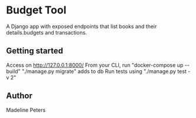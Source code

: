 # Budget Tool
A Django app with exposed endpoints that list books and their details.budgets and transactions.

## Getting started
Access on http://127.0.0.1:8000/ From your CLI, run "docker-compose up --build" "./manage.py migrate" adds to db Run tests using "./manage.py test -v 2"

## Author
Madeline Peters
